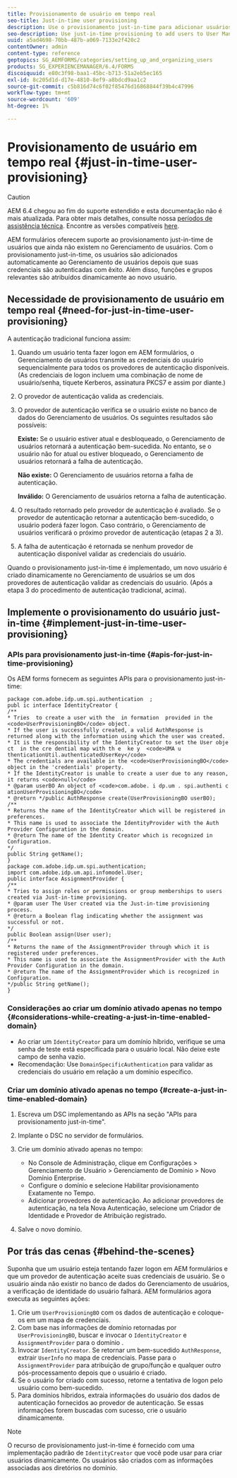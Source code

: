 ```yaml
---
title: Provisionamento de usuário em tempo real
seo-title: Just-in-time user provisioning
description: Use o provisionamento just-in-time para adicionar usuários ao Gerenciamento de usuários após a autenticação bem-sucedida e atribuir dinamicamente funções e grupos relevantes ao novo usuário.
seo-description: Use just-in-time provisioning to add users to User Management after successfull authentication and dynamically assign relevant roles and groups to the new user.
uuid: a5ad4698-70bb-487b-a069-7133e2f420c2
contentOwner: admin
content-type: reference
geptopics: SG_AEMFORMS/categories/setting_up_and_organizing_users
products: SG_EXPERIENCEMANAGER/6.4/FORMS
discoiquuid: e80c3f98-baa1-45bc-b713-51a2eb5ec165
exl-id: 8c205d1d-d17e-4810-8ef9-a8bdcd9aa1c2
source-git-commit: c5b816d74c6f02f85476d16868844f39b4c47996
workflow-type: tm+mt
source-wordcount: '609'
ht-degree: 1%

---
```


# Provisionamento de usuário em tempo real {#just-in-time-user-provisioning}

>[!CAUTION]
>
>AEM 6.4 chegou ao fim do suporte estendido e esta documentação não é mais atualizada. Para obter mais detalhes, consulte nossa [períodos de assistência técnica](https://helpx.adobe.com/br/support/programs/eol-matrix.html). Encontre as versões compatíveis [here](https://experienceleague.adobe.com/docs/).

AEM formulários oferecem suporte ao provisionamento just-in-time de usuários que ainda não existem no Gerenciamento de usuários. Com o provisionamento just-in-time, os usuários são adicionados automaticamente ao Gerenciamento de usuários depois que suas credenciais são autenticadas com êxito. Além disso, funções e grupos relevantes são atribuídos dinamicamente ao novo usuário.

## Necessidade de provisionamento de usuário em tempo real {#need-for-just-in-time-user-provisioning}

A autenticação tradicional funciona assim:

1. Quando um usuário tenta fazer logon em AEM formulários, o Gerenciamento de usuários transmite as credenciais do usuário sequencialmente para todos os provedores de autenticação disponíveis. (As credenciais de logon incluem uma combinação de nome de usuário/senha, tíquete Kerberos, assinatura PKCS7 e assim por diante.)
1. O provedor de autenticação valida as credenciais.
1. O provedor de autenticação verifica se o usuário existe no banco de dados do Gerenciamento de usuários. Os seguintes resultados são possíveis:

   **Existe:** Se o usuário estiver atual e desbloqueado, o Gerenciamento de usuários retornará a autenticação bem-sucedida. No entanto, se o usuário não for atual ou estiver bloqueado, o Gerenciamento de usuários retornará a falha de autenticação.

   **Não existe:** O Gerenciamento de usuários retorna a falha de autenticação.

   **Inválido:** O Gerenciamento de usuários retorna a falha de autenticação.

1. O resultado retornado pelo provedor de autenticação é avaliado. Se o provedor de autenticação retornar a autenticação bem-sucedido, o usuário poderá fazer logon. Caso contrário, o Gerenciamento de usuários verificará o próximo provedor de autenticação (etapas 2 a 3).
1. A falha de autenticação é retornada se nenhum provedor de autenticação disponível validar as credenciais do usuário.

Quando o provisionamento just-in-time é implementado, um novo usuário é criado dinamicamente no Gerenciamento de usuários se um dos provedores de autenticação validar as credenciais do usuário. (Após a etapa 3 do procedimento de autenticação tradicional, acima).

## Implemente o provisionamento do usuário just-in-time {#implement-just-in-time-user-provisioning}

### APIs para provisionamento just-in-time {#apis-for-just-in-time-provisioning}

Os AEM forms fornecem as seguintes APIs para o provisionamento just-in-time:

```as3
package com.adobe.idp.um.spi.authentication  ; 
publ ic interface IdentityCreator { 
/** 
* Tries  to create a user with the  in formation  provided in the <code>UserProvisioningBO</code> object. 
* If the user is successfully created, a valid AuthResponse is returned along with the information using which the user was created. 
* It is the responsibility of the IdentityCreator to set the User obje ct  in the cre dential map with th e  ke y  <code>UMA u thenticationUtil.authenticatedUserKey</code> 
* The credentials are available in the <code>UserProvisioningBO</code> object in the 'credentials' property. 
* If the IdentityCreator is unable to create a user due to any reason, it returns <code>null</code> 
* @param userBO An object of <code>com.adobe. i dp.um . spi.authenti c ationUserProvisioningBO</code> 
* @return */public AuthResponse create(UserProvisioningBO userBO); 
/** 
* Returns the name of the IdentityCreator which will be registered in preferences. 
* This name is used to associate the IdentityProvider with the Auth Provider Configuration in the domain. 
* @return The name of the Identity Creator which is recognized in Configuration. 
*/ 
public String getName(); 
} 
package com.adobe.idp.um.spi.authentication; 
import com.adobe.idp.um.api.infomodel.User; 
public interface AssignmentProvider { 
/** 
* Tries to assign roles or permissions or group memberships to users created via Just-in-time provisioning. 
* @param user The User created via the Just-in-time provisioning process. 
* @return a Boolean flag indicating whether the assignment was successful or not. 
*/ 
public Boolean assign(User user); 
/** 
* Returns the name of the AssignmentProvider through which it is registered under preferences. 
* This name is used to associate the AssignmentProvider with the Auth Provider Configuration in the domain. 
* @return The name of the AssignmentProvider which is recognized in Configuration. 
*/public String getName(); 
}
```

### Considerações ao criar um domínio ativado apenas no tempo {#considerations-while-creating-a-just-in-time-enabled-domain}

* Ao criar um `IdentityCreator` para um domínio híbrido, verifique se uma senha de teste está especificada para o usuário local. Não deixe este campo de senha vazio.
* Recomendação: Use `DomainSpecificAuthentication` para validar as credenciais do usuário em relação a um domínio específico.

### Criar um domínio ativado apenas no tempo {#create-a-just-in-time-enabled-domain}

1. Escreva um DSC implementando as APIs na seção &quot;APIs para provisionamento just-in-time&quot;.
1. Implante o DSC no servidor de formulários.
1. Crie um domínio ativado apenas no tempo:

   * No Console de Administração, clique em Configurações > Gerenciamento de Usuário > Gerenciamento de Domínio > Novo Domínio Enterprise.
   * Configure o domínio e selecione Habilitar provisionamento Exatamente no Tempo. <!--Fix broken link (See Setting up and managing domains).-->
   * Adicionar provedores de autenticação. Ao adicionar provedores de autenticação, na tela Nova Autenticação, selecione um Criador de Identidade e Provedor de Atribuição registrado.

1. Salve o novo domínio.

## Por trás das cenas {#behind-the-scenes}

Suponha que um usuário esteja tentando fazer logon em AEM formulários e que um provedor de autenticação aceite suas credenciais de usuário. Se o usuário ainda não existir no banco de dados do Gerenciamento de usuários, a verificação de identidade do usuário falhará. AEM formulários agora executa as seguintes ações:

1. Crie um `UserProvisioningBO` com os dados de autenticação e coloque-os em um mapa de credenciais.
1. Com base nas informações de domínio retornadas por `UserProvisioningBO`, buscar e invocar o `IdentityCreator` e `AssignmentProvider` para o domínio .
1. Invocar `IdentityCreator`. Se retornar um bem-sucedido `AuthResponse`, extrair `UserInfo` no mapa de credenciais. Passe para o `AssignmentProvider` para atribuição de grupo/função e qualquer outro pós-processamento depois que o usuário é criado.
1. Se o usuário for criado com sucesso, retorne a tentativa de logon pelo usuário como bem-sucedido.
1. Para domínios híbridos, extraia informações do usuário dos dados de autenticação fornecidos ao provedor de autenticação. Se essas informações forem buscadas com sucesso, crie o usuário dinamicamente.

>[!NOTE]
>
>O recurso de provisionamento just-in-time é fornecido com uma implementação padrão de `IdentityCreator` que você pode usar para criar usuários dinamicamente. Os usuários são criados com as informações associadas aos diretórios no domínio.
